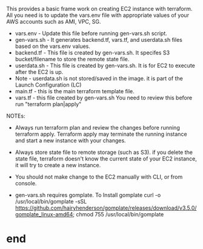 This provides a basic frame work on creating EC2 instance with terraform.  All you need is to update the vars.env file with appropriate values of your AWS accounts such as AMI, VPC, SG. 
* vars.env - Update this file before running gen-vars.sh script.
* gen-vars.sh - It generates backend.tf, vars.tf, and userdata.sh files based on the vars.env values.
* backend.tf - This file is created by gen-vars.sh.  It specifes S3 bucket/filename to store the remote state file.
* userdata.sh - This file is created by gen-vars.sh. It is for EC2 to execute after the EC2 is up.   
* Note - userdata.sh is not stored/saved in the image.  it is part of the Launch Configuration (LC)   
* main.tf - this is the main terraform template file.   
* vars.tf - this file created by gen-vars.sh  You need to review this before run "terraform plan|apply"   
   
NOTEs:   
* Always run terraform plan and review the changes before running terraform apply.  Terraform apply may terminate the running instance and start a new instance with your changes.  
  
* Always store state file to remote storage (such as S3).  if you delete the state file, terraform doesn't know the current state of your EC2 instance, it will try to create a new instance.   

* You should not make change to the EC2 manually with CLI, or from console.  
* gen-vars.sh requires gomplate.  To Install gomplate curl -o /usr/local/bin/gomplate -sSL https://github.com/hairyhenderson/gomplate/releases/download/v3.5.0/gomplate_linux-amd64; chmod 755 /usr/local/bin/gomplate
#  end   #
